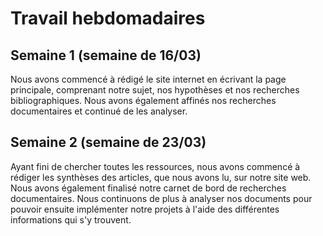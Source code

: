 
# Travail hebdomadaires


## Semaine 1 (semaine de 16/03)

Nous avons commencé à rédigé le site internet en écrivant la page principale, comprenant notre sujet, nos hypothèses et nos recherches bibliographiques. Nous avons également affinés nos recherches documentaires et continué de les analyser.

## Semaine 2 (semaine de 23/03)

Ayant fini de chercher toutes les ressources, nous avons commencé à rédiger les synthèses des articles, que nous avons lu, sur notre site web. Nous avons également finalisé notre carnet de bord de recherches documentaires. Nous continuons de plus à analyser nos documents pour pouvoir ensuite implémenter notre projets à l'aide des différentes informations qui s'y trouvent.
